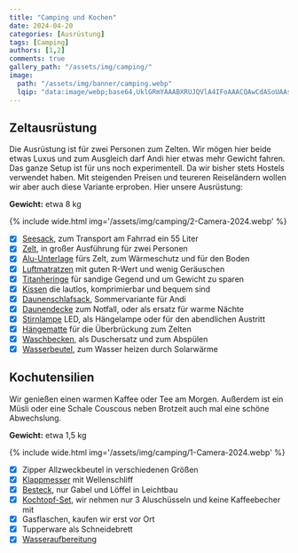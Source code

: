 ```yaml
---
title: "Camping und Kochen"
date: 2024-04-20
categories: [Ausrüstung]
tags: [Camping] 
authors: [1,2]
comments: true
gallery_path: "/assets/img/camping/"
image:
  path: "/assets/img/banner/camping.webp"
  lqip: "data:image/webp;base64,UklGRmYAAABXRUJQVlA4IFoAAACQAwCdASoUAAsAPzmGuVOvKSWisAgB4CcJQBOgA7u64x2epKSwAOJW5kA2NL4QG3ZSikwCm4jZ9DsZpqDi152fsDPazoTEM+dHXK22afRuU0vHYoz0QO57+AA="
---
```


## Zeltausrüstung

Die Ausrüstung ist für zwei Personen zum Zelten. Wir mögen hier beide etwas Luxus und zum Ausgleich darf Andi hier etwas mehr Gewicht fahren. Das ganze Setup ist für uns noch experimentell. Da wir bisher stets Hostels verwendet haben. Mit steigenden Preisen und teureren Reiseländern wollen wir aber auch diese Variante erproben. Hier unsere Ausrüstung:

**Gewicht:** etwa 8 kg

{% include wide.html img='/assets/img/camping/2-Camera-2024.webp' %}

- [x] [Seesack](https://www.amazon.de/dp/B074MJQHV1?psc=1&ref=ppx_yo2ov_dt_b_product_details), zum Transport am Fahrrad ein 55 Liter
- [x] [Zelt](https://www.amazon.de/gp/product/B08L8T1CK8/ref=ppx_yo_dt_b_search_asin_title?ie=UTF8), in großer Ausführung für zwei Personen
- [x] [Alu-Unterlage](https://www.amazon.de/dp/B07SVYH171?psc=1&ref=ppx_yo2ov_dt_b_product_details) fürs Zelt, zum Wärmeschutz und für den Boden
- [x] [Luftmatratzen](https://www.amazon.de/gp/product/B0BKFQHLQP/ref=ppx_yo_dt_b_search_asin_title?ie=UTF8&psc=1) mit guten R-Wert und wenig Geräuschen
- [x] [Titanheringe](https://www.amazon.de/dp/B0C36D2ZXV?psc=1&ref=ppx_yo2ov_dt_b_product_details) für sandige Gegend und um Gewicht zu sparen
- [x] [Kissen](https://www.amazon.de/gp/product/B07JY5J4VR/ref=ppx_yo_dt_b_search_asin_title?ie=UTF8) die lautlos, komprimierbar und bequem sind
- [x] [Daunenschlafsack](https://www.amazon.de/gp/product/B085HJ6DL1/ref=ppx_yo_dt_b_search_asin_title?ie=UTF8&psc=1), Sommervariante für Andi
- [x] [Daunendecke](https://www.amazon.de/dp/B082PWG8MQ?psc=1&ref=ppx_yo2ov_dt_b_product_details) zum Notfall, oder als ersatz für warme Nächte
- [x] [Stirnlampe](https://www.amazon.de/dp/B09G6M8JLK?psc=1&ref=ppx_yo2ov_dt_b_product_details) LED, als Hängelampe oder für den abendlichen Austritt
- [x] [Hängematte](https://www.amazon.de/dp/B0B5QMMXCR?psc=1&ref=ppx_yo2ov_dt_b_product_details) für die Überbrückung zum Zelten
- [x] [Waschbecken](https://www.amazon.de/dp/B003MSUK66?psc=1&ref=ppx_yo2ov_dt_b_product_details), als Duschersatz und zum Abspülen
- [x] [Wasserbeutel](https://www.amazon.de/dp/B08YP3H7GT?psc=1&ref=ppx_yo2ov_dt_b_product_details), zum Wasser heizen durch Solarwärme

## Kochutensilien

Wir genießen einen warmen Kaffee oder Tee am Morgen.
Außerdem ist ein Müsli oder eine Schale Couscous neben Brotzeit auch mal eine schöne Abwechslung.

**Gewicht:** etwa 1,5 kg

{% include wide.html img='/assets/img/camping/1-Camera-2024.webp' %}

- [x] Zipper Allzweckbeutel in verschiedenen Größen
- [x] [Klappmesser](https://www.amazon.de/dp/B08FC621ZS?psc=1&ref=ppx_yo2ov_dt_b_product_details) mit Wellenschliff
- [x] [Besteck](https://www.amazon.de/gp/product/B077V21FSN/ref=ppx_yo_dt_b_search_asin_title?ie=UTF8&psc=1), nur Gabel und Löffel in Leichtbau
- [x] [Kochtopf-Set](https://www.amazon.de/dp/B07TC77ZQR?ref=ppx_yo2ov_dt_b_product_details), wir nehmen nur 3 Aluschüsseln und keine Kaffeebecher mit
- [x] Gasflaschen, kaufen wir erst vor Ort
- [x] Tupperware als Schneidebrett
- [x] [Wasseraufbereitung](https://www.amazon.de/gp/product/B07HRNJT7W/ref=ppx_yo_dt_b_search_asin_title?ie=UTF8&psc=1)
